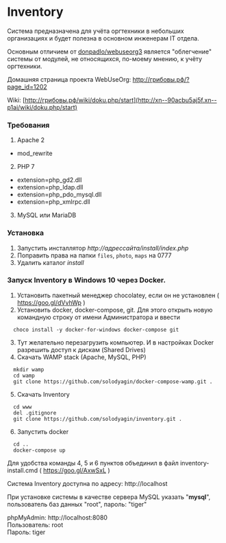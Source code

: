 # Inventory

Система предназначена для учёта оргтехники в небольших организациях и будет полезна в основном инженерам IT отдела.

Основным отличием от [donpadlo/webuseorg3](https://github.com/donpadlo/webuseorg3) является "облегчение" системы  от модулей, не относящихся, по-моему мнению, к учёту оргтехники.

Домашняя страница проекта WebUseOrg: <a href="http://xn--90acbu5aj5f.xn--p1ai/?page_id=1202" target="_blank">http://грибовы.рф/?page_id=1202</a>

Wiki: [http://грибовы.рф/wiki/doku.php/start](http://xn--90acbu5aj5f.xn--p1ai/wiki/doku.php/start)

### Требования
1. Apache 2
  - mod_rewrite
2. PHP 7
  - extension=php_gd2.dll
  - extension=php_ldap.dll
  - extension=php_pdo_mysql.dll
  - extension=php_xmlrpc.dll
3. MySQL или MariaDB

### Установка

1. Запустить инсталлятор _http://адрессайта/install/index.php_
2. Поправить права на папки `files`, `photo`, `maps` на 0777
3. Удалить каталог _install_

### Запуск Inventory в Windows 10 через Docker.
1. Установить пакетный менеджер chocolatey, если он не установлен ( https://goo.gl/dVvhWp )
2. Установить docker, docker-compose, git. Для этого открыть новую командную строку от имени Администратора и ввести
```
  choco install -y docker-for-windows docker-compose git
```
3. Тут желательно перезагрузить компьютер. И в настройках Docker разрешить доступ к дискам (Shared Drives)
4. Скачать WAMP stack (Apache, MySQL, PHP)
```
  mkdir wamp
  cd wamp
  git clone https://github.com/solodyagin/docker-compose-wamp.git .
```
5. Скачать Inventory
```
  cd www
  del .gitignore
  git clone https://github.com/solodyagin/inventory.git .
```
6. Запустить docker
```
  cd ..
  docker-compose up
```
Для удобства команды 4, 5 и 6 пунктов объединил в файл inventory-install.cmd ( https://goo.gl/AxwSxL )

Система Inventory доступна по адресу: http://localhost

При установке системы в качестве сервера MySQL указать "**mysql**", пользователь баз данных "root", пароль: "tiger"

phpMyAdmin: http://localhost:8080 \
Пользователь: root \
Пароль: tiger
